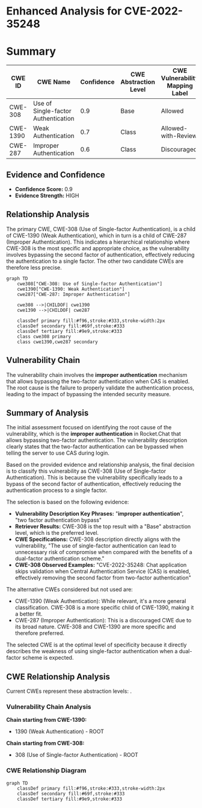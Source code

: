 # Enhanced Analysis for CVE-2022-35248

# Summary

| CWE ID | CWE Name | Confidence | CWE Abstraction Level | CWE Vulnerability Mapping Label | CWE-Vulnerability Mapping Notes |
|---|---|---|---|---|---|
| CWE-308 | Use of Single-factor Authentication | 0.9 | Base | Allowed | Primary CWE |
| CWE-1390 | Weak Authentication | 0.7 | Class | Allowed-with-Review | Secondary Candidate |
| CWE-287 | Improper Authentication | 0.6 | Class | Discouraged | Secondary Candidate |

## Evidence and Confidence

*   **Confidence Score:** 0.9
*   **Evidence Strength:** HIGH

## Relationship Analysis

The primary CWE, CWE-308 (Use of Single-factor Authentication), is a child of CWE-1390 (Weak Authentication), which in turn is a child of CWE-287 (Improper Authentication). This indicates a hierarchical relationship where CWE-308 is the most specific and appropriate choice, as the vulnerability involves bypassing the second factor of authentication, effectively reducing the authentication to a single factor. The other two candidate CWEs are therefore less precise.

```mermaid
graph TD
    cwe308["CWE-308: Use of Single-factor Authentication"]
    cwe1390["CWE-1390: Weak Authentication"]
    cwe287["CWE-287: Improper Authentication"]
    
    cwe308 -->|CHILDOF| cwe1390
    cwe1390 -->|CHILDOF| cwe287
    
    classDef primary fill:#f96,stroke:#333,stroke-width:2px
    classDef secondary fill:#69f,stroke:#333
    classDef tertiary fill:#9e9,stroke:#333
    class cwe308 primary
    class cwe1390,cwe287 secondary
```

## Vulnerability Chain

The vulnerability chain involves the **improper authentication** mechanism that allows bypassing the two-factor authentication when CAS is enabled. The root cause is the failure to properly validate the authentication process, leading to the impact of bypassing the intended security measure.

## Summary of Analysis

The initial assessment focused on identifying the root cause of the vulnerability, which is the **improper authentication** in Rocket.Chat that allows bypassing two-factor authentication. The vulnerability description clearly states that the two-factor authentication can be bypassed when telling the server to use CAS during login.

Based on the provided evidence and relationship analysis, the final decision is to classify this vulnerability as CWE-308 (Use of Single-factor Authentication). This is because the vulnerability specifically leads to a bypass of the second factor of authentication, effectively reducing the authentication process to a single factor.

The selection is based on the following evidence:

*   **Vulnerability Description Key Phrases:** "**improper authentication**", "two factor authentication bypass"
*   **Retriever Results:** CWE-308 is the top result with a "Base" abstraction level, which is the preferred level.
*   **CWE Specifications:** CWE-308 description directly aligns with the vulnerability, "The use of single-factor authentication can lead to unnecessary risk of compromise when compared with the benefits of a dual-factor authentication scheme."
*   **CWE-308 Observed Examples:** "CVE-2022-35248: Chat application skips validation when Central Authentication Service (CAS) is enabled, effectively removing the second factor from two-factor authentication"

The alternative CWEs considered but not used are:

*   CWE-1390 (Weak Authentication): While relevant, it's a more general classification. CWE-308 is a more specific child of CWE-1390, making it a better fit.
*   CWE-287 (Improper Authentication): This is a discouraged CWE due to its broad nature. CWE-308 and CWE-1390 are more specific and therefore preferred.

The selected CWE is at the optimal level of specificity because it directly describes the weakness of using single-factor authentication when a dual-factor scheme is expected.


## CWE Relationship Analysis

Current CWEs represent these abstraction levels: .


### Vulnerability Chain Analysis

**Chain starting from CWE-1390:**
- 1390 (Weak Authentication) - ROOT


**Chain starting from CWE-308:**
- 308 (Use of Single-factor Authentication) - ROOT



### CWE Relationship Diagram

```mermaid
graph TD
    classDef primary fill:#f96,stroke:#333,stroke-width:2px
    classDef secondary fill:#69f,stroke:#333
    classDef tertiary fill:#9e9,stroke:#333
```